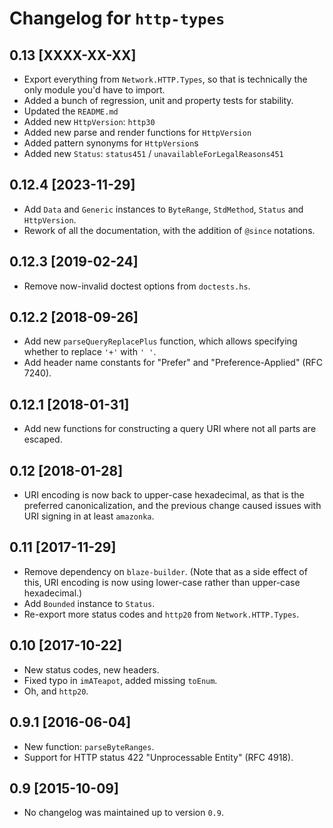 # Changelog for `http-types`

## 0.13 [XXXX-XX-XX]

* Export everything from `Network.HTTP.Types`, so that is technically
  the only module you'd have to import.
* Added a bunch of regression, unit and property tests for stability.
* Updated the `README.md`
* Added new `HttpVersion`: `http30`
* Added new parse and render functions for `HttpVersion`
* Added pattern synonyms for `HttpVersion`s
* Added new `Status`: `status451` / `unavailableForLegalReasons451`

## 0.12.4 [2023-11-29]

* Add `Data` and `Generic` instances to `ByteRange`, `StdMethod`, `Status` and `HttpVersion`.
* Rework of all the documentation, with the addition of `@since` notations.

## 0.12.3 [2019-02-24]

* Remove now-invalid doctest options from `doctests.hs`.

## 0.12.2 [2018-09-26]

* Add new `parseQueryReplacePlus` function, which allows specifying whether to replace `'+'` with `' '`.
* Add header name constants for "Prefer" and "Preference-Applied" (RFC 7240).

## 0.12.1 [2018-01-31]

* Add new functions for constructing a query URI where not all parts are escaped.

## 0.12 [2018-01-28]

* URI encoding is now back to upper-case hexadecimal, as that is the preferred canonicalization, and the previous change caused issues with URI signing in at least `amazonka`.

## 0.11 [2017-11-29]

* Remove dependency on `blaze-builder`. (Note that as a side effect of this, URI encoding is now using lower-case rather than upper-case hexadecimal.)
* Add `Bounded` instance to `Status`.
* Re-export more status codes and `http20` from `Network.HTTP.Types`.

## 0.10 [2017-10-22]

* New status codes, new headers.
* Fixed typo in `imATeapot`, added missing `toEnum`.
* Oh, and `http20`.

## 0.9.1 [2016-06-04]

* New function: `parseByteRanges`.
* Support for HTTP status 422 "Unprocessable Entity" (RFC 4918).

## 0.9 [2015-10-09]

* No changelog was maintained up to version `0.9`.
